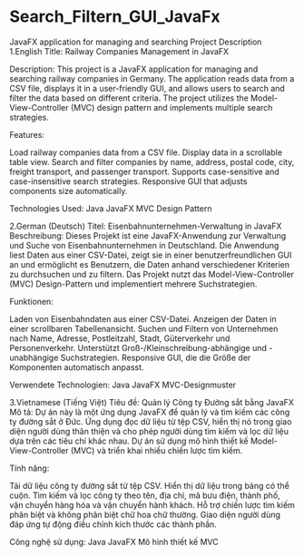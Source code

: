 # Search_Filtern_GUI_JavaFx
JavaFX application for managing and searching
Project Description
1.English
Title: Railway Companies Management in JavaFX

Description:
This project is a JavaFX application for managing and searching railway companies in Germany. The application reads data from a CSV file, displays it in a user-friendly GUI, and allows users to search and filter the data based on different criteria. The project utilizes the Model-View-Controller (MVC) design pattern and implements multiple search strategies.

Features:

Load railway companies data from a CSV file.
Display data in a scrollable table view.
Search and filter companies by name, address, postal code, city, freight transport, and passenger transport.
Supports case-sensitive and case-insensitive search strategies.
Responsive GUI that adjusts components size automatically.

Technologies Used:
Java
JavaFX
MVC Design Pattern

2.German (Deutsch)
Titel: Eisenbahnunternehmen-Verwaltung in JavaFX
Beschreibung:
Dieses Projekt ist eine JavaFX-Anwendung zur Verwaltung und Suche von Eisenbahnunternehmen in Deutschland. Die Anwendung liest Daten aus einer CSV-Datei, zeigt sie in einer benutzerfreundlichen GUI an und ermöglicht es Benutzern, die Daten anhand verschiedener Kriterien zu durchsuchen und zu filtern. Das Projekt nutzt das Model-View-Controller (MVC) Design-Pattern und implementiert mehrere Suchstrategien.

Funktionen:

Laden von Eisenbahndaten aus einer CSV-Datei.
Anzeigen der Daten in einer scrollbaren Tabellenansicht.
Suchen und Filtern von Unternehmen nach Name, Adresse, Postleitzahl, Stadt, Güterverkehr und Personenverkehr.
Unterstützt Groß-/Kleinschreibung-abhängige und -unabhängige Suchstrategien.
Responsive GUI, die die Größe der Komponenten automatisch anpasst.

Verwendete Technologien:
Java
JavaFX
MVC-Designmuster


3.Vietnamese (Tiếng Việt)
Tiêu đề: Quản lý Công ty Đường sắt bằng JavaFX
Mô tả:
Dự án này là một ứng dụng JavaFX để quản lý và tìm kiếm các công ty đường sắt ở Đức. Ứng dụng đọc dữ liệu từ tệp CSV, hiển thị nó trong giao diện người dùng thân thiện và cho phép người dùng tìm kiếm và lọc dữ liệu dựa trên các tiêu chí khác nhau. Dự án sử dụng mô hình thiết kế Model-View-Controller (MVC) và triển khai nhiều chiến lược tìm kiếm.

Tính năng:

Tải dữ liệu công ty đường sắt từ tệp CSV.
Hiển thị dữ liệu trong bảng có thể cuộn.
Tìm kiếm và lọc công ty theo tên, địa chỉ, mã bưu điện, thành phố, vận chuyển hàng hóa và vận chuyển hành khách.
Hỗ trợ chiến lược tìm kiếm phân biệt và không phân biệt chữ hoa chữ thường.
Giao diện người dùng đáp ứng tự động điều chỉnh kích thước các thành phần.

Công nghệ sử dụng:
Java
JavaFX
Mô hình thiết kế MVC

